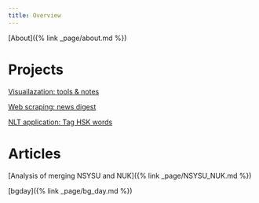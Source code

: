 ```yaml
---
title: Overview
---
```

<!---# Curriculum vitae
-->
[About]({% link _page/about.md %})

# Projects 
[Visuailazation: tools & notes](https://github.com/simon2016bht/VisualizationWisely/tree/main)

[Web scraping: news digest](https://github.com/simon2016bht/FetchNewsKeyword)

[NLT application: Tag HSK words](https://github.com/simon2016bht/TagHskWords)

# Articles 

[Analysis of merging NSYSU and NUK]({% link _page/NSYSU_NUK.md %})

[bgday]({% link _page/bg_day.md %})



<!---
-->
<!---
your comment goes here
and here
-->
